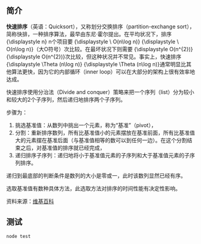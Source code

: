 ## 简介
**快速排序**（英语：Quicksort），又称划分交换排序（partition-exchange sort），简称快排，一种排序算法，最早由东尼·霍尔提出。在平均状况下，排序 {\displaystyle n} n个项目要 {\displaystyle \ O(n\log n)} {\displaystyle \ O(n\log n)}（大O符号）次比较。在最坏状况下则需要 {\displaystyle O(n^{2})} {\displaystyle O(n^{2})}次比较，但这种状况并不常见。事实上，快速排序 {\displaystyle \Theta (n\log n)} {\displaystyle \Theta (n\log n)}通常明显比其他算法更快，因为它的内部循环（inner loop）可以在大部分的架构上很有效率地达成。

快速排序使用分治法（Divide and conquer）策略来把一个序列（list）分为较小和较大的2个子序列，然后递归地排序两个子序列。

步骤为：

1. 挑选基准值：从数列中挑出一个元素，称为“基准”（pivot），
2. 分割：重新排序数列，所有比基准值小的元素摆放在基准前面，所有比基准值大的元素摆在基准后面（与基准值相等的数可以到任何一边）。在这个分割结束之后，对基准值的排序就已经完成，
3. 递归排序子序列：递归地将小于基准值元素的子序列和大于基准值元素的子序列排序。

递归到最底部的判断条件是数列的大小是零或一，此时该数列显然已经有序。

选取基准值有数种具体方法，此选取方法对排序的时间性能有决定性影响。

资料来源：[维基百科](https://zh.wikipedia.org/wiki/%E5%BF%AB%E9%80%9F%E6%8E%92%E5%BA%8F)

## 测试
```js
node test
```